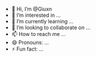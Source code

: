 - 👋 Hi, I’m @Giuxn
- 👀 I’m interested in ...
- 🌱 I’m currently learning ...
- 💞️ I’m looking to collaborate on ...
- 📫 How to reach me ...
- 😄 Pronouns: ...
- ⚡ Fun fact: ...

<!---
Giuxn/Giuxn is a ✨ special ✨ repository because its `README.md` (this file) appears on your GitHub profile.
You can click the Preview link to take a look at your changes.
--->
